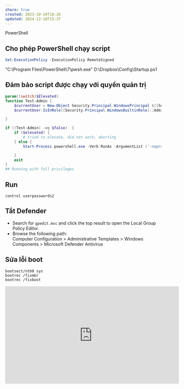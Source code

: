 ```yaml
---
share: true
created: 2023-10-24T18:26
updated: 2024-12-18T15:37
---
```

PowerShell

## Cho phép PowerShell chạy script 
```PowerShell
Set-ExecutionPolicy -ExecutionPolicy RemoteSigned
```

"C:\Program Files\PowerShell\7\pwsh.exe" D:\Dropbox\Config\Startup.ps1

## Đảm bảo script được chạy với quyền quản trị
```PowerShell
param([switch]$Elevated)
function Test-Admin {
    $currentUser = New-Object Security.Principal.WindowsPrincipal $([Security.Principal.WindowsIdentity]::GetCurrent())
    $currentUser.IsInRole([Security.Principal.WindowsBuiltinRole]::Administrator)

}

if ((Test-Admin) -eq $false)  {
    if ($elevated) {
        # tried to elevate, did not work, aborting
    } else {
        Start-Process powershell.exe -Verb RunAs -ArgumentList ('-noprofile -noexit -file "{0}" -elevated' -f ($myinvocation.MyCommand.Definition))

    }
    exit
}
## Running with full privileges
```

## Run
`control userpasswords2`

## Tắt Defender
- Search for `gpedit.msc` and click the top result to open the Local Group Policy Editor.
- Browse the following path:  
    Computer Configuration > Administrative Templates > Windows Components > Microsoft Defender Antivirus

## Sửa lỗi boot
```
bootsect/nt60 sys
bootrec /fixmbr
bootrec /fixboot
```

<iframe width="560" height="315" src="https://www.youtube.com/embed/watch?reload=9&v=lRCyb7FzWFY" title="YouTube video player" frameborder="0" allow="accelerometer; autoplay; clipboard-write; encrypted-media; gyroscope; picture-in-picture; web-share" referrerpolicy="strict-origin-when-cross-origin" allowfullscreen></iframe>
